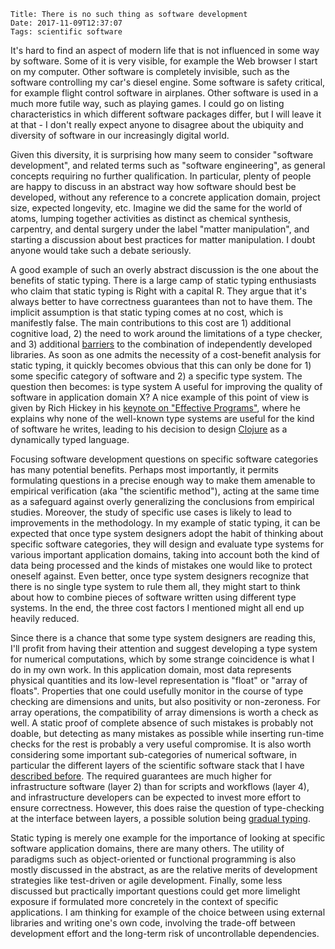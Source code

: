     Title: There is no such thing as software development
    Date: 2017-11-09T12:37:07
    Tags: scientific software

It's hard to find an aspect of modern life that is not influenced in some way by software. Some of it is very visible, for example the Web browser I start on my computer. Other software is completely invisible, such as the software controlling my car's diesel engine. Some software is safety critical, for example flight control software in airplanes. Other software is used in a much more futile way, such as playing games. I could go on listing characteristics in which different software packages differ, but I will leave it at that - I don't really expect anyone to disagree about the ubiquity and diversity of software in our increasingly digital world.

<!-- more -->

Given this diversity, it is surprising how many seem to consider "software development", and related terms such as "software engineering", as general concepts requiring no further
qualification. In particular, plenty of people are happy to discuss in an abstract way how software should best be developed, without any reference to a concrete application domain, project size, expected longevity, etc. Imagine we did the same for the world of atoms, lumping together activities as distinct as chemical synthesis, carpentry, and dental surgery under the label "matter manipulation", and starting a discussion about best practices for matter manipulation. I doubt anyone would take such a debate seriously.

A good example of such an overly abstract discussion is the one about the benefits of static typing. There is a large camp of static typing enthusiasts who claim that static typing is Right with a capital R. They argue that it's always better to have correctness guarantees than not to have them. The implicit assumption is that static typing comes at no cost, which is manifestly false. The main contributions to this cost are 1) additional cognitive load, 2) the need to work around the limitations of a type checker, and 3) additional [barriers](http://blog.khinsen.net/posts/2016/03/04/composition-is-the-root-of-all-evil/) to the combination of independently developed libraries. As soon as one admits the necessity of a cost-benefit analysis for static typing, it quickly becomes obvious that this can only be done for 1) some specific category of software and 2) a specific type system. The question then becomes: is type system A useful for improving the quality of software in application domain X? A nice example of this point of view is given by Rich Hickey in his [keynote on "Effective Programs"](https://www.youtube.com/watch?v=2V1FtfBDsLU), where he explains why none of the well-known type systems are useful for the kind of software he writes, leading to his decision to design [Clojure](http://clojure.org/) as a dynamically typed language.

Focusing software development questions on specific software categories has many potential benefits. Perhaps most importantly, it permits formulating questions in a precise enough way to make them amenable to empirical verification (aka "the scientific method"), acting at the same time as a safeguard against overly generalizing the conclusions from empirical studies. Moreover, the study of specific use cases is likely to lead to improvements in the methodology. In my example of static typing, it can be expected that once type system designers adopt the habit of thinking about specific software categories, they will design and evaluate type systems for various important application domains, taking into account both the kind of data being processed and the kinds of mistakes one would like to protect oneself against. Even better, once type system designers recognize that there is no single type system to rule them all, they might start to think about how to combine pieces of software written using different type systems. In the end, the three cost factors I mentioned might all end up heavily reduced.

Since there is a chance that some type system designers are reading this, I'll profit from having their attention and suggest developing a type system for numerical computations, which by some strange coincidence is what I do in my own work. In this application domain, most data represents physical quantities and its low-level representation is "float" or "array of floats". Properties that one could usefully monitor in the course of type checking are dimensions and units, but also positivity or non-zeroness. For array operations, the compatibility of array dimensions is worth a check as well. A static proof of complete absence of such mistakes is probably not doable, but detecting as many mistakes as possible while inserting run-time checks for the rest is probably a very useful compromise. It is also worth considering some important sub-categories of numerical software, in particular the different layers of the scientific software stack that I have [described before](http://blog.khinsen.net/posts/2017/01/13/sustainable-software-and-reproducible-research-dealing-with-software-collapse/). The required guarantees are much higher for infrastructure software (layer 2) than for scripts and workflows (layer 4), and infrastructure developers can be expected to invest more effort to ensure correctness. However, this does raise the question of type-checking at the interface between layers, a possible solution being [gradual typing](https://en.wikipedia.org/wiki/Gradual_typing).

Static typing is merely one example for the importance of looking at specific software application domains, there are many others. The utility of paradigms such as object-oriented or functional programming is also mostly discussed in the abstract, as are the relative merits of development strategies like test-driven or agile development. Finally, some less discussed but practically important questions could get more limelight exposure if formulated more concretely in the context of specific applications. I am thinking for example of the choice between using external libraries and writing one's own code, involving the trade-off between development effort and the long-term risk of uncontrollable dependencies.
